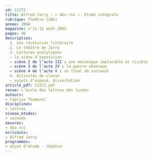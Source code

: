 ```yaml
---
id: 11272
title: Alfred Jarry : « Ubu roi ». Étude intégrale
rubrique: Théâtre [2de]
annee: 2004
magazine: n°11-12 août 2005
pages: 46
description: 
  1. Une révolution littéraire
  2. Le théâtre de Jarry
  3. Lectures analytiques
  – la scène d’exposition
  – scène 2 de l’acte III : une mécanique implacable et risible
  – scène 3 de l’acte IV : la guerre ubuesque
  – scène 4 de l’acte V : un final de carnaval
  4. Activités de classe
  – sujets d’exposé, dissertation
article_pdf: 11272.pdf
revue: L’école des lettres des lycées
auteurs:
- Fabrice Thumerel
disciplines:
- lettres
niveau_etudes:
- seconde
oeuvres:
- Ubu roi
ecrivains:
- Alfred Jarry
programmes:
- objet d’étude - théâtre
---
```

